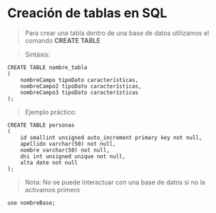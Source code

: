 # Creación de tablas en SQL

> Para crear una tabla dentro de una base de datos 
> utilizamos el comando **CREATE TABLE**

> Sintáxis: 

    CREATE TABLE nombre_tabla  
    (  
        nombreCampo tipoDato características,
        nombreCampo2 tipoDato características,
        nombreCampo3 tipoDato características
    );  

> Ejemplo práctico: 

    CREATE TABLE personas  
    (  
        id smallint unsigned auto_increment primary key not null,  
        apellido varchar(50) not null,  
        nombre varchar(50) not null, 
        dni int unsigned unique not null,  
        alta date not null
    );

> Nota: No se puede interactuar con una base de datos si no la activamos primero

    use nombreBase;

